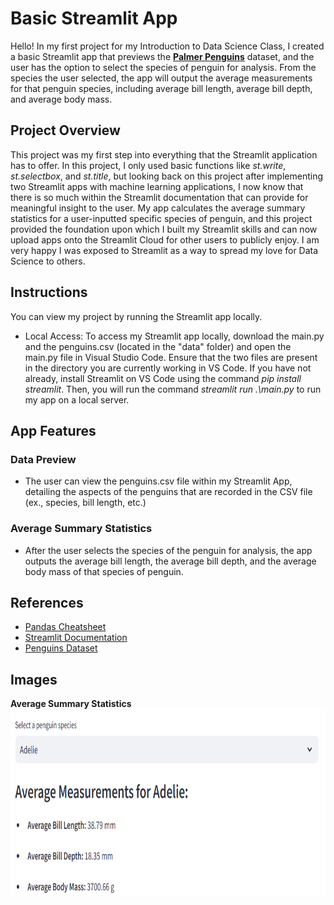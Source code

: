 # Basic Streamlit App 

Hello! In my first project for my Introduction to Data Science Class, I created a basic Streamlit app that previews the **[Palmer Penguins](https://allisonhorst.github.io/palmerpenguins/articles/intro.html)** dataset, and the user has the option to select the species of penguin for analysis.  From the species the user selected, the app will output the average measurements for that penguin species, including average bill length, average bill depth, and average body mass.

## Project Overview
This project was my first step into everything that the Streamlit application has to offer. In this project, I only used basic functions like *st.write*, *st.selectbox*, and *st.title*, but looking back on this project after implementing two Streamlit apps with machine learning applications, I now know that there is so much within the Streamlit documentation that can provide for meaningful insight to the user. My app calculates the average summary statistics for a user-inputted specific species of penguin, and this project provided the foundation upon which I built my Streamlit skills and can now upload apps onto the Streamlit Cloud for other users to publicly enjoy. I am very happy I was exposed to Streamlit as a way to spread my love for Data Science to others.

## Instructions
You can view my project by running the Streamlit app locally. 
- Local Access: To access my Streamlit app locally, download the main.py and the penguins.csv (located in the "data" folder) and open the main.py file in Visual Studio Code. Ensure that the two files are present in the directory you are currently working in VS Code. If you have not already, install Streamlit on VS Code using the command *pip install streamlit*. Then, you will run the command *streamlit run .\main.py* to run my app on a local server. 

## App Features

### Data Preview 
- The user can view the penguins.csv file within my Streamlit App, detailing the aspects of the penguins that are recorded in the CSV file (ex., species, bill length, etc.)

### Average Summary Statistics 
- After the user selects the species of the penguin for analysis, the app outputs the average bill length, the average bill depth, and the average body mass of that species of penguin.

## References 
- [Pandas Cheatsheet](https://pandas.pydata.org/Pandas_Cheat_Sheet.pdf)
- [Streamlit Documentation](https://docs.streamlit.io/)
- [Penguins Dataset](https://allisonhorst.github.io/palmerpenguins/articles/intro.html)

## Images
**Average Summary Statistics**
<img align="left" width="900" height="300" src="https://github.com/roccoperi/PERI-Data-Science-Portfolio/blob/main/basic-streamlit-app/images/output.png"> 
